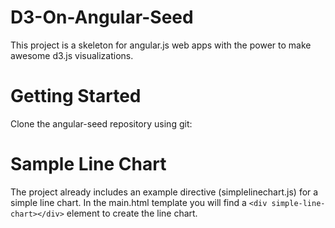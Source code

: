 D3-On-Angular-Seed
==================

This project is a skeleton for angular.js web apps with the power to make awesome d3.js visualizations.

Getting Started
==================

Clone the angular-seed repository using git:



Sample Line Chart
==================

The project already includes an example directive (simplelinechart.js) for a simple line chart. In the main.html template you will find a `<div simple-line-chart></div>` element to create the line chart.
